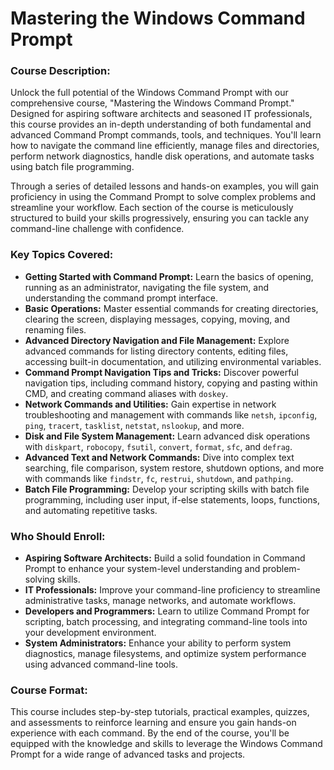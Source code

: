# Mastering the Windows Command Prompt

### Course Description:

Unlock the full potential of the Windows Command Prompt with our comprehensive course, "Mastering the Windows Command Prompt." Designed for aspiring software architects and seasoned IT professionals, this course provides an in-depth understanding of both fundamental and advanced Command Prompt commands, tools, and techniques. You'll learn how to navigate the command line efficiently, manage files and directories, perform network diagnostics, handle disk operations, and automate tasks using batch file programming.

Through a series of detailed lessons and hands-on examples, you will gain proficiency in using the Command Prompt to solve complex problems and streamline your workflow. Each section of the course is meticulously structured to build your skills progressively, ensuring you can tackle any command-line challenge with confidence.

### Key Topics Covered:

- **Getting Started with Command Prompt:** Learn the basics of opening, running as an administrator, navigating the file system, and understanding the command prompt interface.
- **Basic Operations:** Master essential commands for creating directories, clearing the screen, displaying messages, copying, moving, and renaming files.
- **Advanced Directory Navigation and File Management:** Explore advanced commands for listing directory contents, editing files, accessing built-in documentation, and utilizing environmental variables.
- **Command Prompt Navigation Tips and Tricks:** Discover powerful navigation tips, including command history, copying and pasting within CMD, and creating command aliases with `doskey`.
- **Network Commands and Utilities:** Gain expertise in network troubleshooting and management with commands like `netsh`, `ipconfig`, `ping`, `tracert`, `tasklist`, `netstat`, `nslookup`, and more.
- **Disk and File System Management:** Learn advanced disk operations with `diskpart`, `robocopy`, `fsutil`, `convert`, `format`, `sfc`, and `defrag`.
- **Advanced Text and Network Commands:** Dive into complex text searching, file comparison, system restore, shutdown options, and more with commands like `findstr`, `fc`, `restrui`, `shutdown`, and `pathping`.
- **Batch File Programming:** Develop your scripting skills with batch file programming, including user input, if-else statements, loops, functions, and automating repetitive tasks.

### Who Should Enroll:

- **Aspiring Software Architects:** Build a solid foundation in Command Prompt to enhance your system-level understanding and problem-solving skills.
- **IT Professionals:** Improve your command-line proficiency to streamline administrative tasks, manage networks, and automate workflows.
- **Developers and Programmers:** Learn to utilize Command Prompt for scripting, batch processing, and integrating command-line tools into your development environment.
- **System Administrators:** Enhance your ability to perform system diagnostics, manage filesystems, and optimize system performance using advanced command-line tools.

### Course Format:

This course includes step-by-step tutorials, practical examples, quizzes, and assessments to reinforce learning and ensure you gain hands-on experience with each command. By the end of the course, you'll be equipped with the knowledge and skills to leverage the Windows Command Prompt for a wide range of advanced tasks and projects.
